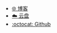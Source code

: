 <!-- _navbar.md -->

* [:globe_with_meridians: 博客](https://www.limina.top/)
* [:cloud: 云盘](https://onedrive.limina.top/)
* [:octocat: Github](https://github.com/WhyLIM)